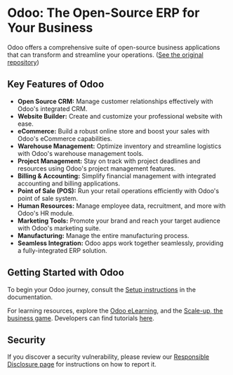 # Odoo: The Open-Source ERP for Your Business

Odoo offers a comprehensive suite of open-source business applications that can transform and streamline your operations. ([See the original repository](https://github.com/odoo/odoo))

## Key Features of Odoo

*   **Open Source CRM:** Manage customer relationships effectively with Odoo's integrated CRM.
*   **Website Builder:** Create and customize your professional website with ease.
*   **eCommerce:** Build a robust online store and boost your sales with Odoo's eCommerce capabilities.
*   **Warehouse Management:** Optimize inventory and streamline logistics with Odoo's warehouse management tools.
*   **Project Management:** Stay on track with project deadlines and resources using Odoo's project management features.
*   **Billing & Accounting:** Simplify financial management with integrated accounting and billing applications.
*   **Point of Sale (POS):** Run your retail operations efficiently with Odoo's point of sale system.
*   **Human Resources:** Manage employee data, recruitment, and more with Odoo's HR module.
*   **Marketing Tools:** Promote your brand and reach your target audience with Odoo's marketing suite.
*   **Manufacturing:** Manage the entire manufacturing process.
*   **Seamless Integration:** Odoo apps work together seamlessly, providing a fully-integrated ERP solution.

## Getting Started with Odoo

To begin your Odoo journey, consult the [Setup instructions](https://www.odoo.com/documentation/master/administration/install/install.html) in the documentation.

For learning resources, explore the [Odoo eLearning](https://www.odoo.com/slides), and the [Scale-up, the business game](https://www.odoo.com/page/scale-up-business-game). Developers can find tutorials [here](https://www.odoo.com/documentation/master/developer/howtos.html).

## Security

If you discover a security vulnerability, please review our [Responsible Disclosure page](https://www.odoo.com/security-report) for instructions on how to report it.